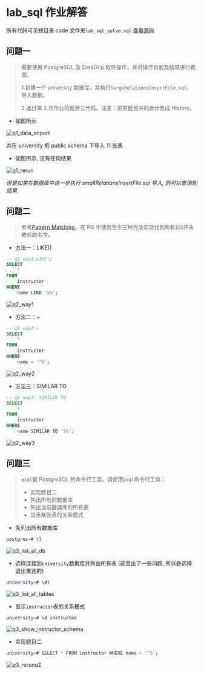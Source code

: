 # lab_sql 作业解答

所有代码可见根目录 code 文件夹`lab_sql_solve.sql`
[查看源码](/code/lab_sql_solve.sql)

## 问题一

> 需要使用 PostgreSQL 及 DataGrip 软件操作，并对操作页面及结果进行截图。
>
> 1.新建一个 university 数据库，并执行`largeRelationsInsertFile.sql`，导入数据。
>
> 2.运行第 2 次作业的题目三代码。注意：把原题目中的会计改成 History。

- 如图所示

![q1_data_import](others/q1_data_import.png)

共在 university 的 public schema 下导入 11 张表

- 如图所示, 没有任何结果

![q1_rerun](others/q1_rerun.png)

*但是如果在数据库中进一步执行 smallRelationsInsertFile.sql 导入, 则可以查询到结果*


## 问题二

> 参考[Pattern Matching](https://www.postgresql.org/docs/17/functions-matching.html)，在 PG 中使用至少三种方法实现找到所有以`S`开头教师的名字。

- 方法一：LIKE()

```sql
-- q2 way1:LIKE()
SELECT
    *
FROM
    instructor
WHERE
    name LIKE 'S%';
```

![q2_way1](others/q2_way1.png)

- 方法二：~

```sql
-- q2 way2:~
SELECT
    *
FROM
    instructor
WHERE
    name ~ '^S';
```

![q2_way2](others/q2_way2.png)

- 方法三：SIMILAR TO

```sql
-- q2 way3: SIMILAR TO
SELECT
    *
FROM
    instructor
WHERE
    name SIMILAR TO 'S%';
```

![q2_way3](others/q2_way3.png)

## 问题三

> `psql`是 PostgreSQL 的命令行工具。请使用`psql`命令行工具：
>
> - 实现题目二
> - 列出所有的数据库
> - 列出当前数据库的所有表
> - 显示某张表的关系模式

- 先列出所有数据库

```bash
postgres=# \l
```

![q3_list_all_db](others/q3_list_all_db.png)

- 选择连接到`university`数据库并列出所有表
  (这里出了一些问题, 所以是选择退出重连的)

```bash
university=# \dt
```

![q3_list_all_tables](others/q3_list_all_tables.png)

- 显示`instructor`表的关系模式

```bash
university=# \d instructor
```

![q3_show_instructor_schema](others/q3_show_instructor_schema.png)

- 实现题目二

```bash
university=# SELECT * FROM instructor WHERE name ~ '^S';
```

![q3_rerunq2](others/q3_rerunq2.png)
